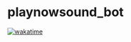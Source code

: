 # playnowsound_bot

[![wakatime](https://wakatime.com/badge/user/61874845-76c1-4113-a930-212887c2bf71/project/018e0076-6c81-4b58-a9d7-522cb9e6a7e4.svg)](https://wakatime.com/badge/user/61874845-76c1-4113-a930-212887c2bf71/project/018e0076-6c81-4b58-a9d7-522cb9e6a7e4)
